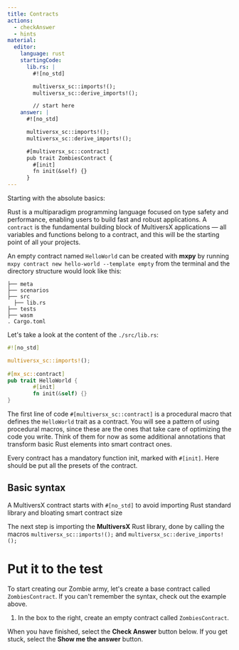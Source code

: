 ```yaml
---
title: Contracts
actions:
  - checkAnswer
  - hints
material:
  editor:
    language: rust
    startingCode:
      lib.rs: |
        #![no_std]

        multiversx_sc::imports!();
        multiversx_sc::derive_imports!();

        // start here
    answer: |
      #![no_std]

      multiversx_sc::imports!();
      multiversx_sc::derive_imports!();

      #[multiversx_sc::contract]
      pub trait ZombiesContract {
        #[init]
        fn init(&self) {}
      }
---
```


Starting with the absolute basics:

Rust is a multiparadigm  programming language focused on type safety and performance, enabling users to build fast and robust applications. A `contract` is the fundamental building block of MultiversX applications — all variables and functions belong to a contract, and this will be the starting point of all your projects.

An empty contract named `HelloWorld` can be created with **mxpy** by running `mxpy contract new hello-world --template empty` from the terminal and the directory structure would look like this:

```
├── meta
├── scenarios
├── src
  ├── lib.rs
├── tests
├── wasm
. Cargo.toml
```

Let's take a look at the content of the `./src/lib.rs`:

```rust
#![no_std]

multiversx_sc::imports!();
  
#[mx_sc::contract]
pub trait HelloWorld {
        #[init]
        fn init(&self) {}
}
```

The first line of code `#[multiversx_sc::contract]` is a procedural macro that defines the `HelloWorld` trait as a contract. You will see a pattern of using procedural macros, since these are the ones that take care of optimizing the code you write. Think of them for now as some additional annotations that transform basic Rust elements into smart contract ones.

Every contract has a mandatory function init, marked with `#[init]`. Here should be put all the presets of the contract.

## Basic syntax

A MultiversX contract starts with `#[no_std]` to avoid importing Rust standard library and bloating smart contract size

The next step is importing the **MultiversX** Rust library, done by calling the macros `multiversx_sc::imports!();` and `multiversx_sc::derive_imports!();`

# Put it to the test

To start creating our Zombie army, let's create a base contract called `ZombiesContract`. If you can't remember the syntax, check out the example above.

1. In the box to the right, create an empty contract called `ZombiesContract`.

When you have finished, select the **Check Answer** button below. If you get stuck, select the **Show me the answer** button.
